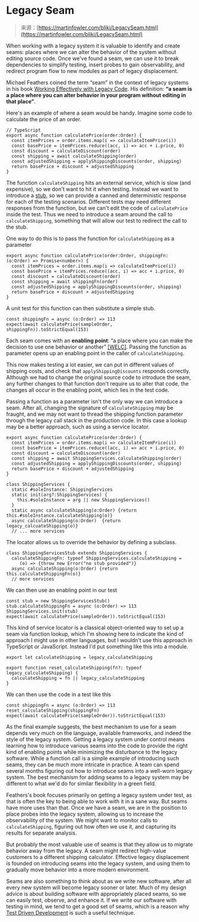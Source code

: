 <!--yml
category: 未分类
date: 2024-05-27 14:33:31
-->

# Legacy Seam

> 来源：[https://martinfowler.com/bliki/LegacySeam.html](https://martinfowler.com/bliki/LegacySeam.html)

When working with a legacy system it is valuable to identify and create seams: places where we can alter the behavior of the system without editing source code. Once we've found a seam, we can use it to break dependencies to simplify testing, insert probes to gain observability, and redirect program flow to new modules as part of legacy displacement.

Michael Feathers coined the term “seam” in the context of legacy systems in his book [Working Effectively with Legacy Code](https://www.amazon.com/gp/product/0131177052/ref=as_li_tl?ie=UTF8&camp=1789&creative=9325&creativeASIN=0131177052&linkCode=as2&tag=martinfowlerc-20). His definition: **“a seam is a place where you can alter behavior in your program without editing in that place”**.

Here's an example of where a seam would be handy. Imagine some code to calculate the price of an order.

```
// TypeScript
export async function calculatePrice(order:Order) {
  const itemPrices = order.items.map(i => calculateItemPrice(i))
  const basePrice = itemPrices.reduce((acc, i) => acc + i.price, 0)
  const discount = calculateDiscount(order)
  const shipping = await calculateShipping(order)
  const adjustedShipping = applyShippingDiscounts(order, shipping)
  return basePrice + discount + adjustedShipping
}

```

The function `calculateShipping` hits an external service, which is slow (and expensive), so we don't want to hit it when testing. Instead we want to introduce a [stub](/bliki/TestDouble.html), so we can provide a canned and deterministic response for each of the testing scenarios. Different tests may need different responses from the function, but we can't edit the code of `calculatePrice` inside the test. Thus we need to introduce a seam around the call to `calculateShipping`, something that will allow our test to redirect the call to the stub.

One way to do this is to pass the function for `calculateShipping` as a parameter

```
export async function calculatePrice(order:Order, shippingFn: (o:Order) => Promise<number>) {
  const itemPrices = order.items.map(i => calculateItemPrice(i))
  const basePrice = itemPrices.reduce((acc, i) => acc + i.price, 0)
  const discount = calculateDiscount(order)
  const shipping = await shippingFn(order)
  const adjustedShipping = applyShippingDiscounts(order, shipping)
  return basePrice + discount + adjustedShipping
}

```

A unit test for this function can then substitute a simple stub.

```
const shippingFn = async (o:Order) => 113
expect(await calculatePrice(sampleOrder, shippingFn)).toStrictEqual(153)
```

Each seam comes with an **enabling point**: “a place where you can make the decision to use one behavior or another” [[WELC]](https://www.amazon.com/gp/product/0131177052/ref=as_li_tl?ie=UTF8&camp=1789&creative=9325&creativeASIN=0131177052&linkCode=as2&tag=martinfowlerc-20). Passing the function as parameter opens up an enabling point in the caller of `calculateShipping`.

This now makes testing a lot easier, we can put in different values of shipping costs, and check that `applyShippingDiscounts` responds correctly. Although we had to change the original source code to introduce the seam, any further changes to that function don't require us to alter that code, the changes all occur in the enabling point, which lies in the test code.

Passing a function as a parameter isn't the only way we can introduce a seam. After all, changing the signature of `calculateShipping` may be fraught, and we may not want to thread the shipping function parameter through the legacy call stack in the production code. In this case a lookup may be a better approach, such as using a service locator.

```
export async function calculatePrice(order:Order) {
  const itemPrices = order.items.map(i => calculateItemPrice(i))
  const basePrice = itemPrices.reduce((acc, i) => acc + i.price, 0)
  const discount = calculateDiscount(order)
  const shipping = await ShippingServices.calculateShipping(order)
  const adjustedShipping = applyShippingDiscounts(order, shipping)
  return basePrice + discount + adjustedShipping
}

```

```
class ShippingServices {
  static #soleInstance: ShippingServices
  static init(arg?:ShippingServices) {
    this.#soleInstance = arg || new ShippingServices()
  }
  static async calculateShipping(o:Order) {return this.#soleInstance.calculateShipping(o)}
  async calculateShipping(o:Order)  {return legacy_calcuateShipping(o)}
  // ... more services

```

The locator allows us to override the behavior by defining a subclass.

```
class ShippingServicesStub extends ShippingServices {
  calculateShippingFn: typeof ShippingServices.calculateShipping =
     (o) => {throw new Error("no stub provided")}
  async calculateShipping(o:Order) {return this.calculateShippingFn(o)}
  // more services

```

We can then use an enabling point in our test

```
const stub = new ShippingServicesStub()
stub.calculateShippingFn = async (o:Order) => 113
ShippingServices.init(stub)
expect(await calculatePrice(sampleOrder)).toStrictEqual(153)
```

This kind of service locator is a classical object-oriented way to set up a seam via function lookup, which I'm showing here to indicate the kind of approach I might use in other languages, but I wouldn't use this approach in TypeScript or JavaScript. Instead I'd put something like this into a module.

```
export let calculateShipping = legacy_calculateShipping

export function reset_calculateShipping(fn?: typeof legacy_calculateShipping) {
  calculateShipping = fn || legacy_calculateShipping
}

```

We can then use the code in a test like this

```
const shippingFn = async (o:Order) => 113
reset_calculateShipping(shippingFn)
expect(await calculatePrice(sampleOrder)).toStrictEqual(153)
```

As the final example suggests, the best mechanism to use for a seam depends very much on the language, available frameworks, and indeed the style of the legacy system. Getting a legacy system under control means learning how to introduce various seams into the code to provide the right kind of enabling points while minimizing the disturbance to the legacy software. While a function call is a simple example of introducing such seams, they can be much more intricate in practice. A team can spend several months figuring out how to introduce seams into a well-worn legacy system. The best mechanism for adding seams to a legacy system may be different to what we'd do for similar flexibility in a green field.

Feathers's book focuses primarily on getting a legacy system under test, as that is often the key to being able to work with it in a sane way. But seams have more uses than that. Once we have a seam, we are in the position to place probes into the legacy system, allowing us to increase the observability of the system. We might want to monitor calls to `calculateShipping`, figuring out how often we use it, and capturing its results for separate analysis.

But probably the most valuable use of seams is that they allow us to migrate behavior away from the legacy. A seam might redirect high-value customers to a different shipping calculator. Effective legacy displacement is founded on introducing seams into the legacy system, and using them to gradually move behavior into a more modern environment.

Seams are also something to think about as we write new software, after all every new system will become legacy sooner or later. Much of my design advice is about building software with appropriately placed seams, so we can easily test, observe, and enhance it. If we write our software with testing in mind, we tend to get a good set of seams, which is a reason why [Test Driven Development](/bliki/TestDrivenDevelopment.html) is such a useful technique.